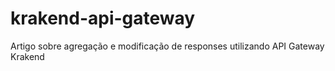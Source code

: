 # krakend-api-gateway
Artigo sobre agregação e modificação de responses utilizando API Gateway Krakend
